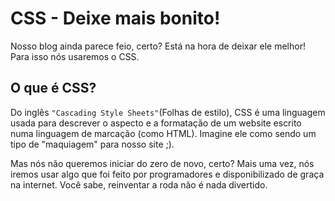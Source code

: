 # CSS - Deixe mais bonito!

Nosso blog ainda parece feio, certo? Está na hora de deixar ele melhor! Para isso nós usaremos o CSS.

## O que é CSS?

Do inglês `"Cascading Style Sheets"`\(Folhas de estilo\), CSS é uma linguagem usada para descrever o aspecto e a formatação de um website escrito numa linguagem de marcação \(como HTML\). Imagine ele como sendo um tipo de "maquiagem" para nosso site ;\).

Mas nós não queremos iniciar do zero de novo, certo? Mais uma vez, nós iremos usar algo que foi feito por programadores e disponibilizado de graça na internet. Você sabe, reinventar a roda não é nada divertido.

